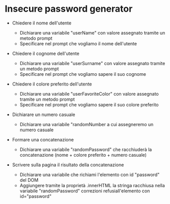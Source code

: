 # Insecure password generator

- Chiedere il nome dell'utente
  - Dichiarare una variabile "userName" con valore assegnato tramite un metodo prompt
  - Specificare nel prompt che vogliamo il nome dell'utente

- Chiedere il cognome dell'utente
  - Dichiarare una variabile "userSurname" con valore assegnato tramite un metodo prompt
  - Specificare nel prompt che vogliamo sapere il suo cognome

- Chiedere il colore preferito dell'utente
  - Dichiarare una variabile "userFavoriteColor" con valore assegnato tramite un metodo prompt
  - Specificare nel prompt che vogliamo sapere il suo colore preferito

- Dichiarare un numero casuale
  - Dichiarare una variabile "randomNumber a cui assegneremo un numero casuale
  
- Formare una concatenazione
  - Dichiarare una variabile "randomPassword" che racchiuderà la concatenazione (nome + colore preferito + numero casuale)

- Scrivere sulla pagina il risultato della concatenazione 
  - Dichiarare una variabile che richiami l'elemento con id "password" del DOM
  - Aggiungere tramite la proprietà .innerHTML la stringa racchiusa nella variabile "randomPassword" correzioni refusiall'elemento con id="password"